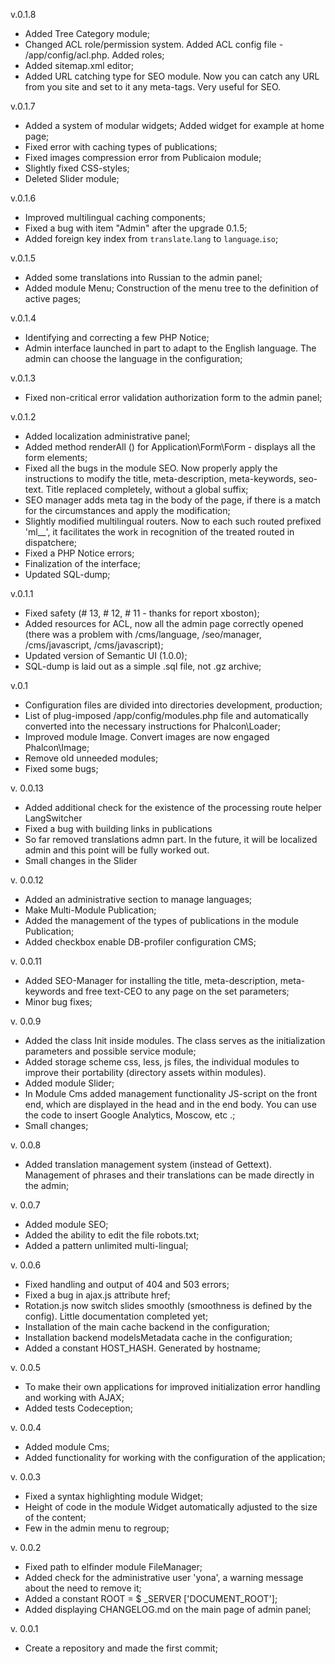 v.0.1.8
- Added Tree Category module;
- Changed ACL role/permission system. Added ACL config file - /app/config/acl.php. Added roles;
- Added sitemap.xml editor;
- Added URL catching type for SEO module. Now you can catch any URL from you site and set to it any meta-tags. Very useful for SEO.

v.0.1.7
- Added a system of modular widgets; Added widget for example at home page;
- Fixed error with caching types of publications;
- Fixed images compression error from Publicaion module;
- Slightly fixed CSS-styles;
- Deleted Slider module;

v.0.1.6
- Improved multilingual caching components;
- Fixed a bug with item "Admin" after the upgrade 0.1.5;
- Added foreign key index from `translate`.`lang` to `language`.`iso`;

v.0.1.5
- Added some translations into Russian to the admin panel;
- Added module Menu; Construction of the menu tree to the definition of active pages;

v.0.1.4
- Identifying and correcting a few PHP Notice;
- Admin interface launched in part to adapt to the English language. The admin can choose the language in the configuration;

v.0.1.3
- Fixed non-critical error validation authorization form to the admin panel;

v.0.1.2
- Added localization administrative panel;
- Added method renderAll () for Application\Form\Form - displays all the form elements;
- Fixed all the bugs in the module SEO. Now properly apply the instructions to modify the title, meta-description, meta-keywords, seo-text. Title replaced completely, without a global suffix;
- SEO manager adds meta tag <meta name = "seo-manager" content = "matched"> in the body of the page, if there is a match for the circumstances and apply the modification;
- Slightly modified multilingual routers. Now to each such routed prefixed 'ml__', it facilitates the work in recognition of the treated routed in dispatchere;
- Fixed a PHP Notice errors;
- Finalization of the interface;
- Updated SQL-dump;

v.0.1.1
- Fixed safety (# 13, # 12, # 11 - thanks for report xboston);
- Added resources for ACL, now all the admin page correctly opened (there was a problem with /cms/language, /seo/manager, /cms/javascript, /cms/javascript);
- Updated version of Semantic UI (1.0.0);
- SQL-dump is laid out as a simple .sql file, not .gz archive;

v.0.1
- Configuration files are divided into directories development, production;
- List of plug-imposed /app/config/modules.php file and automatically converted into the necessary instructions for Phalcon\Loader;
- Improved module Image. Convert images are now engaged Phalcon\Image;
- Remove old unneeded modules;
- Fixed some bugs;

v. 0.0.13
- Added additional check for the existence of the processing route helper LangSwitcher
- Fixed a bug with building links in publications
- So far removed translations admn part. In the future, it will be localized admin and this point will be fully worked out.
- Small changes in the Slider

v. 0.0.12
- Added an administrative section to manage languages;
- Make Multi-Module Publication;
- Added the management of the types of publications in the module Publication;
- Added checkbox enable DB-profiler configuration CMS;

v. 0.0.11
- Added SEO-Manager for installing the title, meta-description, meta-keywords and free text-CEO to any page on the set parameters;
- Minor bug fixes;

v. 0.0.9
- Added the class Init inside modules. The class serves as the initialization parameters and possible service module;
- Added storage scheme css, less, js files, the individual modules to improve their portability (directory assets within modules).
- Added module Slider;
- In Module Cms added management functionality JS-script on the front end, which are displayed in the head and in the end body. You can use the code to insert Google Analytics, Moscow, etc .;
- Small changes;

v. 0.0.8
- Added translation management system (instead of Gettext). Management of phrases and their translations can be made directly in the admin;

v. 0.0.7
- Added module SEO;
- Added the ability to edit the file robots.txt;
- Added a pattern unlimited multi-lingual;

v. 0.0.6
- Fixed handling and output of 404 and 503 errors;
- Fixed a bug in ajax.js attribute href;
- Rotation.js now switch slides smoothly (smoothness is defined by the config). Little documentation completed yet;
- Installation of the main cache backend in the configuration;
- Installation backend modelsMetadata cache in the configuration;
- Added a constant HOST_HASH. Generated by hostname;

v. 0.0.5
- To make their own applications for improved initialization error handling and working with AJAX;
- Added tests Codeception;

v. 0.0.4
- Added module Cms;
- Added functionality for working with the configuration of the application;

v. 0.0.3
- Fixed a syntax highlighting module Widget;
- Height of code in the module Widget automatically adjusted to the size of the content;
- Few in the admin menu to regroup;

v. 0.0.2
- Fixed path to elfinder module FileManager;
- Added check for the administrative user 'yona', a warning message about the need to remove it;
- Added a constant ROOT = $ _SERVER ['DOCUMENT_ROOT'];
- Added displaying CHANGELOG.md on the main page of admin panel;

v. 0.0.1
- Create a repository and made the first commit;